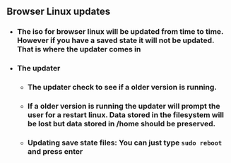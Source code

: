 ## Browser Linux updates
- ### The iso for browser linux will be updated from time to time. However if you have a saved state it will not be updated. That is where the updater comes in
- ### The updater
  - ### The updater check to see if a older version is running.
  - ### If a older version is running the updater will prompt the user for a restart linux. **Data stored in the filesystem will be lost but data stored in /home should be preserved.**
  - ### Updating save state files: You can just type ```sudo reboot``` and press enter